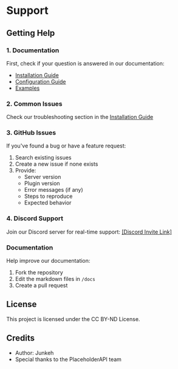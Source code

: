 # Support

## Getting Help

### 1. Documentation
First, check if your question is answered in our documentation:
- [Installation Guide](installation.md)
- [Configuration Guide](configuration.md)
- [Examples](examples.md)

### 2. Common Issues
Check our troubleshooting section in the [Installation Guide](installation.md#troubleshooting)

### 3. GitHub Issues
If you've found a bug or have a feature request:
1. Search existing issues
2. Create a new issue if none exists
3. Provide:
   - Server version
   - Plugin version
   - Error messages (if any)
   - Steps to reproduce
   - Expected behavior

### 4. Discord Support
Join our Discord server for real-time support:
[[Discord Invite Link]](https://discord.gg/ZWQtFbaxSj)

### Documentation
Help improve our documentation:
1. Fork the repository
2. Edit the markdown files in `/docs`
3. Create a pull request

## License
This project is licensed under the CC BY-ND License.

## Credits
- Author: Junkeh
- Special thanks to the PlaceholderAPI team
